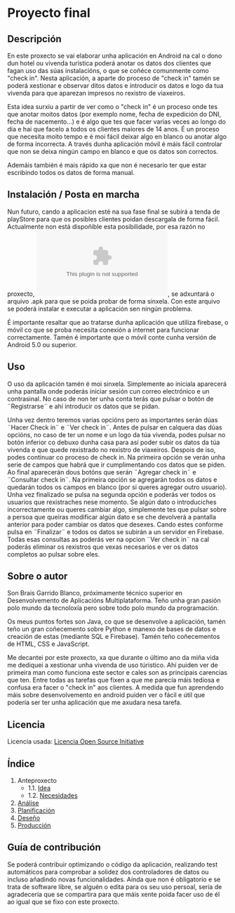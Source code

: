 # Proyecto final

## Descripción

En este proxecto se vai elaborar unha aplicación en Android na cal o dono dun hotel ou vivenda turística poderá anotar os datos dos clientes que fagan uso das súas instalacións, o que se coñéce comunmente como "check in". Nesta aplicación, a aparte do proceso de "check in" tamén se poderá xestionar e observar ditos datos e introducir os datos e logo da tua vivenda para que aparezan impresos no rexistro de viaxeiros.

Esta idea surxiu a partir de ver como o "check in" é un proceso onde tes que anotar moitos datos (por exemplo nome, fecha de expedición do DNI, fecha de nacemento...) e é algo que tes que facer varias veces ao longo do día e hai que facelo a todos os clientes maiores de 14 anos. É un proceso que necesita moito tempo e é moi fácil deixar algo en blanco ou anotar algo de forma incorrecta. A través dunha aplicación móvil é máis fácil controlar que non se deixa ningún campo en blanco e que os datos son correctos.

Ademáis también é mais rápido xa que non é necesario ter que estar escribindo todos os datos de forma manual.

## Instalación / Posta en marcha
Nun futuro, cando a aplicacion esté na sua fase final se subirá a tenda de playStore para que os posibles clientes poidan descargala de forma fácil. Actualmente non está dispoñible esta posibilidade, por esa razón no proxecto, ![neste mesmo enlace](apk/checkIn.apk), se adxuntará o arquivo .apk para que se poida probar de forma sinxela. Con este arquivo se poderá instalar e executar a aplicación sen ningún problema.

É importante resaltar que ao tratarse dunha aplicación que utiliza firebase, o móvil co que se proba necesita conexión a internet para funcionar correctamente. Tamén é importante que o móvil conte cunha versión de Android 5.0 ou superior.

## Uso

O uso da aplicación tamén é moi sinxela. Simplemente ao iniciala aparecerá unha pantalla onde poderás iniciar sesión cun correo electrónico e un contrasinal. No caso de non ter unha conta terás que pulsar o botón de ¨Registrarse¨ e ahí introducir os datos que se pidan. 

Unha vez dentro teremos varias opcións pero as importantes serán dúas ¨Hacer Check in¨ e ¨Ver check in¨. Antes de pulsar en calquera das dúas opcións, no caso de ter un nome e un logo da túa vivenda, podes pulsar no botón inferior co debuxo dunha casa para así poder subir os datos da túa vivenda e que quede rexistrado no rexistro de viaxeiros. Despois de iso, podes continuar co proceso de check in.
Na primeira opción se verán unha serie de campos que habrá que ir cumplimentando cos datos que se piden. Ao final aparecerán dous botóns que serán ¨Agregar check in¨ e ¨Consultar check in¨. Na primeira opción se agregarán todos os datos e quedarán todos os campos en blanco (por si queres agregar outro usuario). Unha vez finalizado se pulsa na segunda opción e poderás ver todos os usuarios que rexistraches nese momento. Se algún dato o introduciches incorrectamente ou queres cambiar algo, simplemente tes que pulsar sobre a persoa que queiras modificar algún dato e se che devolverá a pantalla anterior para poder cambiar os datos que desexes. Cando estes conforme pulsa en ¨Finalizar¨ e todos os datos se subirán a un servidor en Firebase.
Todas esas consultas as poderás ver na opcion ¨Ver check in¨ na cal poderás eliminar os rexistros que vexas necesarios e ver os datos completos ao pulsar sobre eles.

## Sobre o autor

Son Brais Garrido Blanco, próximamente técnico superior en Desenvolvemento de Aplicacións Multiplataforma. Teño unha gran pasión polo mundo da tecnoloxía pero sobre todo polo mundo da programación.

Os meus puntos fortes son Java, co que se desenvolve a aplicación, tamén teño un gran coñecemento sobre Python e manexo de bases de datos e creación de estas (mediante SQL e Firebase). Tamén teño coñecementos de HTML, CSS e JavaScript.

Me decantei por este proxecto, xa que durante o último ano da miña vida me dediquei a xestionar unha vivenda de uso túristico. Ahí puiden ver de primeira man como funciona este sector e cales son as principais carencias que ten. Entre todas as tarefas que fixen a que me parecía máis tediosa e confusa era facer o "check in" aos clientes. A medida que fun aprendendo máis sobre desenvolvemento en android puiden ver o fácil e útil que podería ser ter unha aplicación que me axudara nesa tarefa.

## Licencia

Licencia usada: [Licencia Open Source Initiative](LICENSE)

## Índice

1. Anteproxecto
    * 1.1. [Idea](doc/templates/1_idea.md)
    * 1.2. [Necesidades](doc/templates/2_necesidades.md)
2. [Análise](doc/templates/3_analise.md)
3. [Planificación](doc/templates/4_planificacion.md)
4. [Deseño](doc/templates/5_deseño.md)
5. [Producción](doc/templates/6_producion.md)


## Guía de contribución

Se poderá contribuir optimizando o código da aplicación, realizando test automáticos para comprobar a solidez dos controladores de datos ou incluso añadindo novas funcionalidades.
Aínda que non é obligatorio e se trata de software libre, se alguén o edita para os seu uso persoal, sería de agradecería que se compartira para que máis xente poida facer uso de él ao igual que se fixo con este proxecto.